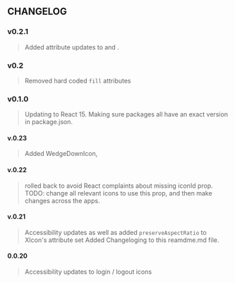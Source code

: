 ## CHANGELOG

### v0.2.1
> Added attribute updates to <ApplyIcon> and <ResetIcon>.

### v0.2
> Removed hard coded `fill` attributes

### v0.1.0
> Updating to React 15.
> Making sure packages all have an exact version in package.json.

#### v.0.23
> Added WedgeDownIcon,

#### v.0.22
> rolled back to avoid React complaints about missing iconId prop.
> TODO: change all relevant icons to use this prop, and then make changes across the apps.

#### v.0.21
> Accessibility updates as well as added `preserveAspectRatio` to XIcon's attribute set
> Added Changeloging to this reamdme.md file.

#### 0.0.20
> Accessibility updates to login / logout icons
